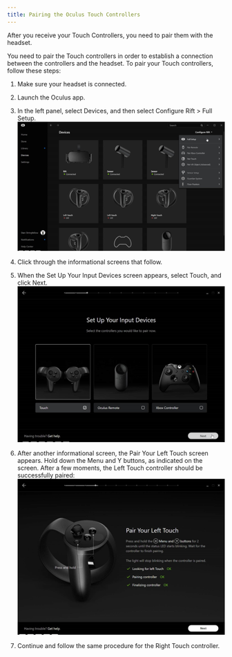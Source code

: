 ```yaml
---
title: Pairing the Oculus Touch Controllers
---
```

After you receive your Touch Controllers, you need to pair them with the headset.

You need to pair the Touch controllers in order to establish a connection between the controllers and the headset. To pair your Touch controllers, follow these steps:

1. Make sure your headset is connected.
2. Launch the Oculus app.
3. In the left panel, select Devices, and then select Configure Rift > Full Setup. ![](/images/documentation-pcsdk-latest-concepts-pairing-touch-controllers-0.jpg)  

4. Click through the informational screens that follow.
5. When the Set Up Your Input Devices screen appears, select Touch, and click Next. ![](/images/documentation-pcsdk-latest-concepts-pairing-touch-controllers-1.jpg)  

6. After another informational screen, the Pair Your Left Touch screen appears. Hold down the Menu and Y buttons, as indicated on the screen. After a few moments, the Left Touch controller should be successfully paired: ![](/images/documentation-pcsdk-latest-concepts-pairing-touch-controllers-2.jpg)  

7. Continue and follow the same procedure for the Right Touch controller.
